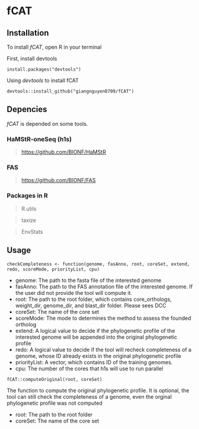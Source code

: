 # fCAT

## Installation

To install *fCAT*, open R in your terminal

First, install devtools

`install.packages("devtools")`

Using *devtools* to install fCAT

`devtools::install_github("giangnguyen0709/fCAT")`

## Depencies

*fCAT* is depended on some tools.

### HaMStR-oneSeq (h1s)

> https://github.com/BIONF/HaMStR

### FAS

> https://github.com/BIONF/FAS

### Packages in R
> R.utils

> taxize

> EnvStats

## Usage

`checkCompleteness <- function(genome, fasAnno, root, coreSet, extend, redo, scoreMode, priorityList, cpu)`
* genome: The path to the fasta file of the interested genome
* fasAnno: The path to the FAS annotation file of the interested genome. If the user did not provide the tool will compute it.
* root: The path to the root folder, which contains core_orthologs, weight_dir, genome_dir, and blast_dir folder. Please sees DCC 
* coreSet: The name of the core set
* scoreMode: The mode to determines the method to assess the founded ortholog
* extend: A logical value to decide if the phylogenetic profile of the interested genome will be appended into the original phylogenetic profile
* redo: A logical value to decide if the tool will recheck completeness of a genome, whose ID already exists in the original phylogenetic profile
* priorityList: A vector, which contains ID of the training genomes.
* cpu: The number of the cores that h1s will use to run parallel

`fCAT::computeOriginal(root, coreSet)`

The function to compute the original phylogenetic profile. It is optional, the tool can still check the completeness of a genome, even the orginal phylogenetic profile was not computed

* root: The path to the root folder
* coreSet: The name of the core set
